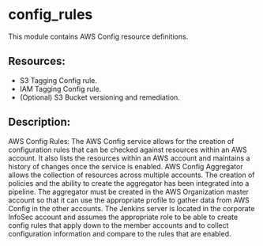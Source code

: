 # config_rules
This module contains AWS Config resource definitions.

## Resources:
* S3 Tagging Config rule.
* IAM Tagging Config rule.
* (Optional) S3 Bucket versioning and remediation.

## Description:
AWS Config Rules:
The AWS Config service allows for the creation of configuration rules that can be checked against resources within an AWS account.  It also lists the resources within an AWS account and maintains a history of changes once the service is enabled.  AWS Config Aggregator allows the collection of resources across multiple accounts.  The creation of policies and the ability to create the aggregator has been integrated into a pipeline.
The aggregator must be created in the AWS Organization master account so that it can use the appropriate profile to gather data from AWS Config in the other accounts.  The Jenkins server is located in the corporate InfoSec account and assumes the appropriate role to be able to create config rules that apply down to the member accounts and to collect configuration information and compare to the rules that are enabled. 


